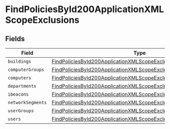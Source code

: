 # FindPoliciesById200ApplicationXMLScopeExclusions


## Fields

| Field                                                                                                                                                           | Type                                                                                                                                                            | Required                                                                                                                                                        | Description                                                                                                                                                     |
| --------------------------------------------------------------------------------------------------------------------------------------------------------------- | --------------------------------------------------------------------------------------------------------------------------------------------------------------- | --------------------------------------------------------------------------------------------------------------------------------------------------------------- | --------------------------------------------------------------------------------------------------------------------------------------------------------------- |
| `buildings`                                                                                                                                                     | [FindPoliciesById200ApplicationXMLScopeExclusionsBuildings](../../models/operations/findpoliciesbyid200applicationxmlscopeexclusionsbuildings.md)[]             | :heavy_minus_sign:                                                                                                                                              | N/A                                                                                                                                                             |
| `computerGroups`                                                                                                                                                | [FindPoliciesById200ApplicationXMLScopeExclusionsComputerGroups](../../models/operations/findpoliciesbyid200applicationxmlscopeexclusionscomputergroups.md)[]   | :heavy_minus_sign:                                                                                                                                              | N/A                                                                                                                                                             |
| `computers`                                                                                                                                                     | [FindPoliciesById200ApplicationXMLScopeExclusionsComputers](../../models/operations/findpoliciesbyid200applicationxmlscopeexclusionscomputers.md)[]             | :heavy_minus_sign:                                                                                                                                              | N/A                                                                                                                                                             |
| `departments`                                                                                                                                                   | [FindPoliciesById200ApplicationXMLScopeExclusionsDepartments](../../models/operations/findpoliciesbyid200applicationxmlscopeexclusionsdepartments.md)[]         | :heavy_minus_sign:                                                                                                                                              | N/A                                                                                                                                                             |
| `ibeacons`                                                                                                                                                      | [FindPoliciesById200ApplicationXMLScopeExclusionsIbeacons](../../models/operations/findpoliciesbyid200applicationxmlscopeexclusionsibeacons.md)[]               | :heavy_minus_sign:                                                                                                                                              | N/A                                                                                                                                                             |
| `networkSegments`                                                                                                                                               | [FindPoliciesById200ApplicationXMLScopeExclusionsNetworkSegments](../../models/operations/findpoliciesbyid200applicationxmlscopeexclusionsnetworksegments.md)[] | :heavy_minus_sign:                                                                                                                                              | N/A                                                                                                                                                             |
| `userGroups`                                                                                                                                                    | [FindPoliciesById200ApplicationXMLScopeExclusionsUserGroups](../../models/operations/findpoliciesbyid200applicationxmlscopeexclusionsusergroups.md)[]           | :heavy_minus_sign:                                                                                                                                              | N/A                                                                                                                                                             |
| `users`                                                                                                                                                         | [FindPoliciesById200ApplicationXMLScopeExclusionsUsers](../../models/operations/findpoliciesbyid200applicationxmlscopeexclusionsusers.md)[]                     | :heavy_minus_sign:                                                                                                                                              | N/A                                                                                                                                                             |